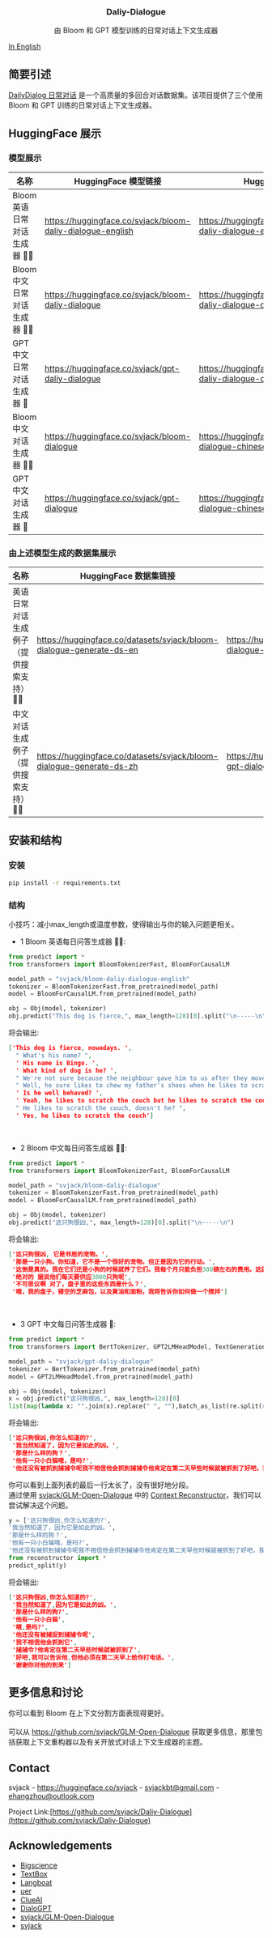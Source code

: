 <!-- PROJECT LOGO -->
<br />
<p align="center">
  <h3 align="center">Daliy-Dialogue</h3>

  <p align="center">
   		由 Bloom 和 GPT 模型训练的日常对话上下文生成器
    <br />
  </p>
</p>

[In English](README_EN.md)

## 简要引述
[DailyDialog 日常对话](https://aclanthology.org/I17-1099/) 是一个高质量的多回合对话数据集。该项目提供了三个使用 Bloom 和 GPT 训练的日常对话上下文生成器。

## HuggingFace 展示

### 模型展示
|名称 |HuggingFace 模型链接| HuggingFace 空间链接 | 语言 |
|---------|--------|-------|-------|
|Bloom 英语日常对话生成器 🦅🌸| https://huggingface.co/svjack/bloom-daliy-dialogue-english | https://huggingface.co/spaces/svjack/bloom-daliy-dialogue-english | English |
|Bloom 中文日常对话生成器 🐰🌸| https://huggingface.co/svjack/bloom-daliy-dialogue | https://huggingface.co/spaces/svjack/bloom-daliy-dialogue-chinese | Chinese |
|GPT 中文日常对话生成器 🐰| https://huggingface.co/svjack/gpt-daliy-dialogue | https://huggingface.co/spaces/svjack/gpt-daliy-dialogue-chinese | Chinese |
|Bloom 中文对话生成器 🐰🌸| https://huggingface.co/svjack/bloom-dialogue | https://huggingface.co/spaces/svjack/bloom-dialogue-chinese | Chinese |
|GPT 中文对话生成器 🐰| https://huggingface.co/svjack/gpt-dialogue | https://huggingface.co/spaces/svjack/gpt-dialogue-chinese | Chinese |

### 由上述模型生成的数据集展示
|名称 |HuggingFace 数据集链接| HuggingFace 空间链接 | 语言 |
|---------|--------|-------|-------|
| 英语日常对话生成例子（提供搜索支持） 🦅🌸| https://huggingface.co/datasets/svjack/bloom-dialogue-generate-ds-en | https://huggingface.co/spaces/svjack/bloom-dialogue-english-sample-search| English |
| 中文对话生成例子（提供搜索支持） 🐰🌸| https://huggingface.co/datasets/svjack/bloom-dialogue-generate-ds-zh | https://huggingface.co/spaces/svjack/bloom-gpt-dialogue-chinese-sample-search | Chinese |

## 安装和结构

### 安装
```bash
pip install -r requirements.txt
```

### 结构

小技巧：减小max_length或温度参数，使得输出与你的输入问题更相关。

* 1 Bloom 英语每日问答生成器 🦅🌸:

```python
from predict import *
from transformers import BloomTokenizerFast, BloomForCausalLM

model_path = "svjack/bloom-daliy-dialogue-english"
tokenizer = BloomTokenizerFast.from_pretrained(model_path)
model = BloomForCausalLM.from_pretrained(model_path)

obj = Obj(model, tokenizer)
obj.predict("This dog is fierce,", max_length=128)[0].split("\n-----\n")
```

将会输出:
```json
['This dog is fierce, nowadays. ',
  " What's his name? ",
  ' His name is Bingo. ',
  ' What kind of dog is he? ',
  " We're not sure because the neighbour gave him to us after they moved away from here. ",
  " Well, he sure likes to chew my father's shoes when he likes to scratch the couch. ",
  ' Is he well behaved? ',
  ' Yeah, he likes to scratch the couch but he likes to scratch the couch regularly. ',
  " He likes to scratch the couch, doesn't he? ",
  ' Yes, he likes to scratch the couch']
```

<br/>

* 2 Bloom 中文每日问答生成器 🐰🌸:

```python
from predict import *
from transformers import BloomTokenizerFast, BloomForCausalLM

model_path = "svjack/bloom-daliy-dialogue"
tokenizer = BloomTokenizerFast.from_pretrained(model_path)
model = BloomForCausalLM.from_pretrained(model_path)

obj = Obj(model, tokenizer)
obj.predict("这只狗很凶,", max_length=128)[0].split("\n-----\n")
```

将会输出:
```json
['这只狗很凶, 它是邻居的宠物。',
 '那是一只小狗。你知道，它不是一个很好的宠物。但正是因为它的行动。',
 '这倒是真的。我在它们还是小狗的时候就养了它们。我每个月只能负担300磅左右的费用。这就像一个大狗，就像电视上的专业厨师一样！',
 '绝对的 据说他们每天要供应3000只狗呢',
 '不可思议啊 对了，盘子里的这些东西是什么？',
 '哦，我的盘子，镂空的芝麻包，以及黄油和面粉。我将告诉你如何做一个搅拌']
```

<br/>

* 3 GPT 中文每日问答生成器 🐰:

```python
from predict import *
from transformers import BertTokenizer, GPT2LMHeadModel, TextGenerationPipeline

model_path = "svjack/gpt-daliy-dialogue"
tokenizer = BertTokenizer.from_pretrained(model_path)
model = GPT2LMHeadModel.from_pretrained(model_path)

obj = Obj(model, tokenizer)
x = obj.predict("这只狗很凶,", max_length=128)[0]
list(map(lambda x: "".join(x).replace(" ", ""),batch_as_list(re.split(r"([。.？?])" ,x), 2)))
```

将会输出:
```json
['这只狗很凶,你怎么知道的?',
 '我当然知道了，因为它是如此的凶。',
 '那是什么样的狗？',
 '他有一只小白猫哦，是吗?',
 '他还没有被抓到捕捕令呢我不相信他会抓到捕捕令他肯定在第二天早些时候就被抓到了好吧，我可以告诉他，但他必须在第二天早上给你打电话谢谢你对他的']
 ```

 你可以看到上面列表的最后一行太长了，没有很好地分段。<br/>
 通过使用 [svjack/GLM-Open-Dialogue](https://github.com/svjack/GLM-Open-Dialogue) 中的 [Context Reconstructor](https://huggingface.co/svjack/T5-dialogue-collect-v5)，我们可以尝试解决这个问题。


 ```python
 y = ['这只狗很凶,你怎么知道的?',
 '我当然知道了，因为它是如此的凶。',
 '那是什么样的狗？',
 '他有一只小白猫哦，是吗?',
 '他还没有被抓到捕捕令呢我不相信他会抓到捕捕令他肯定在第二天早些时候就被抓到了好吧，我可以告诉他，但他必须在第二天早上给你打电话谢谢你对他的']
 from reconstructor import *
 predict_split(y)
 ```

 将会输出:
 ```json
 ['这只狗很凶,你怎么知道的?',
  '我当然知道了,因为它是如此的凶。',
  '那是什么样的狗?',
  '他有一只小白猫',
  '哦,是吗?',
  '他还没有被捕捉到捕捕令呢',
  '我不相信他会抓到它',
  '捕捕令?他肯定在第二天早些时候就被抓到了',
  '好吧,我可以告诉他,但他必须在第二天早上给你打电话。',
  '谢谢你对他的到来']
 ```

## 更多信息和讨论
你可以看到 Bloom 在上下文分割方面表现得更好。<br/><br/>
可以从 https://github.com/svjack/GLM-Open-Dialogue 获取更多信息，那里包括获取上下文重构器以及有关开放式对话上下文生成器的主题。

<!-- CONTACT -->
## Contact

<!--
Your Name - [@your_twitter](https://twitter.com/your_username) - email@example.com
-->
svjack - https://huggingface.co/svjack - svjackbt@gmail.com - ehangzhou@outlook.com

<!--
Project Link: [https://github.com/your_username/repo_name](https://github.com/your_username/repo_name)
-->
Project Link:[https://github.com/svjack/Daliy-Dialogue](https://github.com/svjack/Daliy-Dialogue)


<!-- ACKNOWLEDGEMENTS -->
## Acknowledgements
<!--
* [GitHub Emoji Cheat Sheet](https://www.webpagefx.com/tools/emoji-cheat-sheet)
* [Img Shields](https://shields.io)
* [Choose an Open Source License](https://choosealicense.com)
* [GitHub Pages](https://pages.github.com)
* [Animate.css](https://daneden.github.io/animate.css)
* [Loaders.css](https://connoratherton.com/loaders)
* [Slick Carousel](https://kenwheeler.github.io/slick)
* [Smooth Scroll](https://github.com/cferdinandi/smooth-scroll)
* [Sticky Kit](http://leafo.net/sticky-kit)
* [JVectorMap](http://jvectormap.com)
* [Font Awesome](https://fontawesome.com)
-->
* [Bigscience](https://bigscience.huggingface.co)
* [TextBox](https://github.com/RUCAIBox/TextBox)
* [Langboat](https://huggingface.co/Langboat)
* [uer](https://huggingface.co/uer)
* [ClueAI](https://huggingface.co/ClueAI)
* [DialoGPT](https://github.com/microsoft/DialoGPT)
* [svjack/GLM-Open-Dialogue](https://github.com/svjack/GLM-Open-Dialogue)
* [svjack](https://huggingface.co/svjack)
